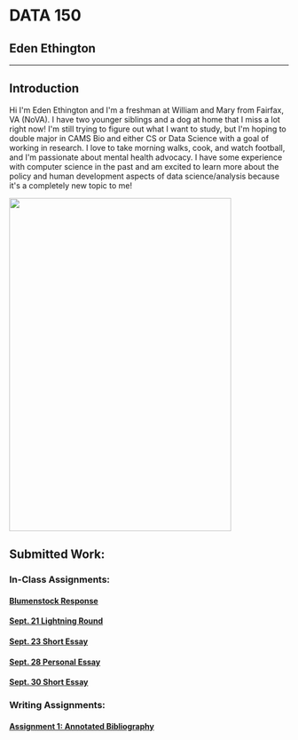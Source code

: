 # DATA 150

## Eden Ethington
---

## Introduction
Hi I'm Eden Ethington and I'm a freshman at William and Mary from Fairfax, VA (NoVA). I have two younger siblings and a dog at home that I miss a lot right now! I'm still trying to figure out what I want to study, but I'm hoping to double major in CAMS Bio and either CS or Data Science with a goal of working in research. I love to take morning walks, cook, and watch football, and I'm passionate about mental health advocacy. I have some experience with computer science in the past and am excited to learn more about the policy and human development aspects of data science/analysis because it's a completely new topic to me!

<img src="DSC_0003-Edit.jpg" width="400" height="600">

## Submitted Work:

### In-Class Assignments:

#### [Blumenstock Response](Blumenstock_Response.md)
#### [Sept. 21 Lightning Round](Sept_21_In_Class.md)
#### [Sept. 23 Short Essay](Sept_23_In_Class.md)
#### [Sept. 28 Personal Essay](Sept_28_In_Class.md)
#### [Sept. 30 Short Essay](Sept_30_In_Class.md)

### Writing Assignments:

#### [Assignment 1: Annotated Bibliography](A1_Annotated_Bibliography.md)
